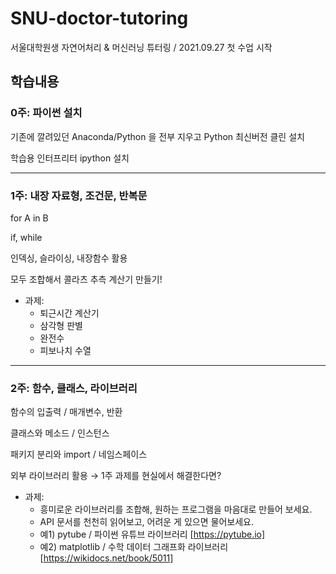 # SNU-doctor-tutoring
서울대학원생 자연어처리 &amp; 머신러닝 튜터링 / 2021.09.27 첫 수업 시작



## 학습내용

### 0주: 파이썬 설치

기존에 깔려있던 Anaconda/Python 을 전부 지우고 Python 최신버전 클린 설치

학습용 인터프리터 ipython 설치

*****

### 1주: 내장 자료형, 조건문, 반복문

for A in B

if, while

인덱싱, 슬라이싱, 내장함수 활용

모두 조합해서 콜라츠 추측 계산기 만들기!

- 과제:
  - 퇴근시간 계산기
  - 삼각형 판별
  - 완전수
  - 피보나치 수열

*****

### 2주: 함수, 클래스, 라이브러리

함수의 입출력 / 매개변수, 반환

클래스와 메소드 / 인스턴스

패키지 분리와 import / 네임스페이스

외부 라이브러리 활용 → 1주 과제를 현실에서 해결한다면?

- 과제:
  - 흥미로운 라이브러리를 조합해, 원하는 프로그램을 마음대로 만들어 보세요.
  - API 문서를 천천히 읽어보고, 어려운 게 있으면 물어보세요.
  - 예1) pytube / 파이썬 유튜브 라이브러리 [https://pytube.io]
  - 예2) matplotlib / 수학 데이터 그래프화 라이브러리 [https://wikidocs.net/book/5011]

